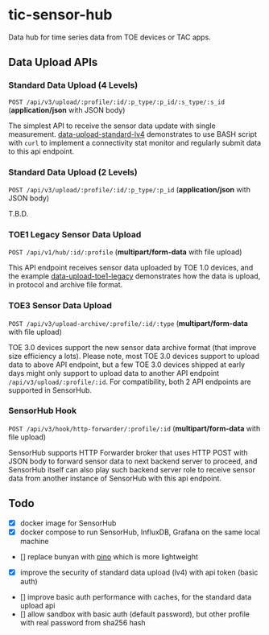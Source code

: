 # tic-sensor-hub

Data hub for time series data from TOE devices or TAC apps.


## Data Upload APIs


### Standard Data Upload (4 Levels)

`POST /api/v3/upload/:profile/:id/:p_type/:p_id/:s_type/:s_id` (**application/json** with JSON body)

The simplest API to receive the sensor data update with single measurement. [data-upload-standard-lv4](examples/data-upload-standard-lv4) demonstrates to use BASH script with `curl` to implement a connectivity stat monitor and regularly submit data to this api endpoint.


### Standard Data Upload (2 Levels)

`POST /api/v3/upload/:profile/:id/:p_type/:p_id` (**application/json** with JSON body)

T.B.D.


### TOE1 Legacy Sensor Data Upload

`POST /api/v1/hub/:id/:profile` (**multipart/form-data** with file upload)

This API endpoint receives sensor data uploaded by TOE 1.0 devices, and the example [data-upload-toe1-legacy](examples/data-upload-toe1-legacy) demonstrates how the data is upload, in protocol and archive file format.


### TOE3 Sensor Data Upload

`POST /api/v3/upload-archive/:profile/:id/:type` (**multipart/form-data** with file upload)

TOE 3.0 devices support the new sensor data archive format (that improve size efficiency a lots). Please note, most TOE 3.0 devices support to upload data to above API endpoint, but a few TOE 3.0 devices shipped at early days might only support to upload data to another API endpoint `/api/v3/upload/:profile/:id`. For compatibility, both 2 API endpoints are supported in SensorHub.


### SensorHub Hook

`POST /api/v3/hook/http-forwarder/:profile/:id` (**multipart/form-data** with file upload)

SensorHub supports HTTP Forwarder broker that uses HTTP POST with JSON body to forward sensor data to next backend server to proceed, and SensorHub itself can also play such backend server role to receive sensor data from another instance of SensorHub with this api endpoint.



## Todo

- [x] docker image for SensorHub
- [x] docker compose to run SensorHub, InfluxDB, Grafana on the same local machine
- [] replace bunyan with [pino](https://getpino.io/#/) which is more lightweight
- [x] improve the security of standard data upload (lv4) with api token (basic auth)
- [] improve basic auth performance with caches, for the standard data upload api
- [] allow sandbox with basic auth (default password), but other profile with real password from sha256 hash